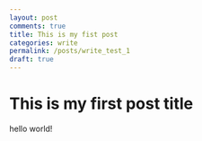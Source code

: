 ```yaml
---
layout: post
comments: true
title: This is my fist post 
categories: write
permalink: /posts/write_test_1
draft: true
---
```


# This is my first post title 
hello world!
